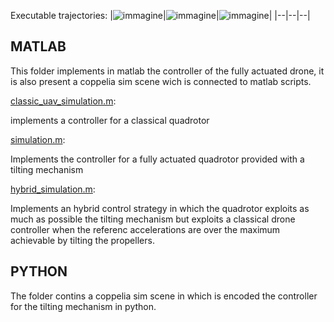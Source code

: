 Executable trajectories:
|![immagine](https://github.com/STaliani/Control-Problems-in-Robotics_projects/assets/104269855/0d095491-038b-4d14-a78e-6e184e71a3c8)|![immagine](https://github.com/STaliani/Control-Problems-in-Robotics_projects/assets/104269855/d676d221-5053-4d8c-89de-0ab653fff6ea)|![immagine](https://github.com/STaliani/Control-Problems-in-Robotics_projects/assets/104269855/fabfe2b5-33f4-4d7f-ad1e-1051aff6c9b3)|
|--|--|--|



## MATLAB 
This folder implements in matlab the controller of the fully actuated drone, it is also present a coppelia sim scene wich is connected to matlab scripts.

[classic_uav_simulation.m](https://github.com/STaliani/Control-Problems-in-Robotics_projects/blob/main/Modeling_and_control_of_multi-rotor_UAVs/code/matlab/classic_drone_system.m):

implements a controller for a classical quadrotor

[simulation.m](https://github.com/STaliani/Control-Problems-in-Robotics_projects/blob/main/Modeling_and_control_of_multi-rotor_UAVs/code/matlab/simulation.m):

Implements the controller for a fully actuated quadrotor provided with a tilting mechanism 

[hybrid_simulation.m](https://github.com/STaliani/Control-Problems-in-Robotics_projects/blob/main/Modeling_and_control_of_multi-rotor_UAVs/code/matlab/simulation.m):

Implements an hybrid control strategy in which the quadrotor exploits as much as possible the tilting mechanism but exploits a classical drone controller when the referenc accelerations are over the maximum achievable by tilting the propellers.

##  PYTHON
The folder contins a coppelia sim scene in which is encoded the controller for the tilting mechanism in python.
